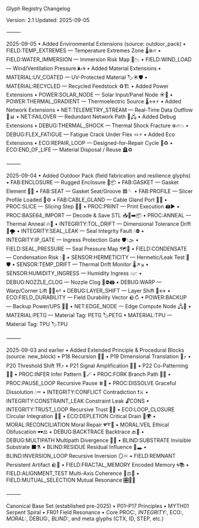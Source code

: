 Glyph Registry Changelog

Version: 2.1
Updated: 2025-09-05

⸻

2025-09-05
	•	Added Environmental Extensions (source: outdoor_pack)
	•	FIELD:TEMP_EXTREMES — Temperature Extremes Zone 🌡️❄️🔥
	•	FIELD:WATER_IMMERSION — Immersion Risk Map 🌊📉
	•	FIELD:WIND_LOAD — Wind/Ventilation Pressure 🌬️🌀
	•	Added Material Extensions
	•	MATERIAL:UV_COATED — UV-Protected Material 🏷️☀️🛡️
	•	MATERIAL:RECYCLED — Recycled Feedstock ♻️🏗️
	•	Added Power Extensions
	•	POWER:SOLAR_NODE — Solar Input/Panel Node ☀️🔋
	•	POWER:THERMAL_GRADIENT — Thermoelectric Source 🌡️↔️⚡
	•	Added Network Extensions
	•	NET:TELEMETRY_STREAM — Real-Time Data Outflow 📡📊
	•	NET:FAILOVER — Redundant Network Path 🔀🖧
	•	Added Debug Extensions
	•	DEBUG:THERMAL_SHOCK — Thermal Shock Fracture ❄️🔥💥
	•	DEBUG:FLEX_FATIGUE — Fatigue Crack Under Flex 🪢⚡
	•	Added Eco Extensions
	•	ECO:REPAIR_LOOP — Designed-for-Repair Cycle 🔧♻️
	•	ECO:END_OF_LIFE — Material Disposal / Reuse 🪦♻️

⸻

2025-09-04
	•	Added Outdoor Pack (field fabrication and resilience glyphs)
	•	FAB:ENCLOSURE — Rugged Enclosure 🧱📦
	•	FAB:GASKET — Gasket Element 🧵🟰
	•	FAB:SEAT — Gasket Seat/Groove 🟦🪡
	•	FAB:PROFILE — Slicer Profile Loaded 🧩⚙️
	•	FAB:CABLE_GLAND — Cable Gland Port 🔌🫙
	•	PROC:SLICE — Slicing Step 🔪📐
	•	PROC:PRINT — Print Execution 🖨️▶️
	•	PROC:BASE64_IMPORT — Decode & Save STL 📥🧾➡️📦
	•	PROC:ANNEAL — Thermal Anneal 🔥🧊
	•	INTEGRITY:TOL_DRIFT — Dimensional Tolerance Drift 📏🌪️
	•	INTEGRITY:SEAL_LEAK — Seal Integrity Fault 💧⛔
	•	INTEGRITY:IP_GATE — Ingress Protection Gate 🛡️💧🌫️
	•	FIELD:SEAL_PRESSURE — Seal Pressure Map 🗺️🧵
	•	FIELD:CONDENSATE — Condensation Risk 💧🫙
	•	SENSOR:HERMETICITY — Hermetic/Leak Test 🫧🛡️
	•	SENSOR:TEMP_DRIFT — Thermal Drift Monitor 🌡️↗️↘️
	•	SENSOR:HUMIDITY_INGRESS — Humidity Ingress 💧📈
	•	DEBUG:NOZZLE_CLOG — Nozzle Clog 🧵⛔🖨️
	•	DEBUG:WARP — Warp/Corner Lift 📐🔥↩️
	•	DEBUG:LAYER_SHIFT — Layer Shift 📶↔️
	•	ECO:FIELD_DURABILITY — Field Durability Vector 🪨↻
	•	POWER:BACKUP — Backup Power/UPS 🔋🛟
	•	NET:EDGE_NODE — Edge Compute Node 🖧📍
	•	MATERIAL:PETG — Material Tag: PETG 🏷️PETG
	•	MATERIAL:TPU — Material Tag: TPU 🏷️TPU

⸻

2025-09-03 and earlier
	•	Added Extended Principle & Procedural Blocks (source: new_block)
	•	P18 Recursion 🔁🔁
	•	P19 Dimensional Translation 📐⤴️
	•	P20 Threshold Shift ⛩️⤴️
	•	P21 Signal Amplification 📣➰
	•	P22 Co-Patterning 🧵🧬
	•	PROC:INFER Infer Pattern 🧠🪄
	•	PROC:FORK Branch Path 🌿📍
	•	PROC:PAUSE_LOOP Recursive Pause ⏸️🔁
	•	PROC:DISSOLVE Graceful Dissolution 💧⚰️
	•	INTEGRITY:CONFLICT Contradiction ❗⚔️
	•	INTEGRITY:CONSTRAINT_LEAK Constraint Leak 🔓CONS
	•	INTEGRITY:TRUST_LOOP Recursive Trust 🧿🔁
	•	ECO:LOOP_CLOSURE Circular Integration 🔄🌿
	•	ECO:DEPLETION Critical Drain 🧯🌍
	•	MORAL:RECONCILIATION Moral Repair 💔➰💞
	•	MORAL:VEIL Ethical Obfuscation 🕶️⚖️
	•	DEBUG:BACKTRACE Backtrace 🔙📜
	•	DEBUG:MULTIPATH Multipath Divergence 🌿🌱
	•	BLIND:SUBSTRATE Invisible Substrate ⬛⚗️
	•	BLIND:RESIDUE Residual Influence 🫧🕳️
	•	BLIND:INVERSION_LOOP Recursive Inversion 🪞♾️
	•	FIELD:REMNANT Persistent Artifact 🪨🧬
	•	FIELD:FRACTAL_MEMORY Encoded Memory 🌀📚
	•	FIELD:ALIGNMENT_TEST Multi-Axis Coherence 📐⚖️🧭
	•	FIELD:MUTUAL_SELECTION Mutual Resonance 🎛️🤝🧿

⸻

Canonical Base Set (established pre-2025)
	•	P01–P17 Principles
	•	MYTH01 Serpent Spiral
	•	FR01 Field Resonance
	•	Core PROC:*, INTEGRITY:*, ECO:*, MORAL:*, DEBUG:*, BLIND:*, and meta glyphs (CTX, ID, STEP, etc.)
